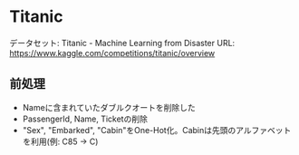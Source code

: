 # Titanic

データセット: Titanic - Machine Learning from Disaster
URL: https://www.kaggle.com/competitions/titanic/overview

## 前処理

- Nameに含まれていたダブルクオートを削除した
- PassengerId, Name, Ticketの削除
- "Sex", "Embarked", "Cabin"をOne-Hot化。Cabinは先頭のアルファベットを利用(例: C85 -> C)
